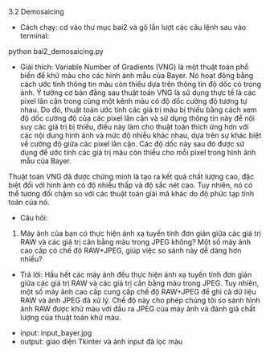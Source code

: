 3.2 Demosaicing

- Cách chạy: cd vào thư mục bai2 và gõ lần lượt các câu lệnh sau vào terminal:

python bai2_demosaicing.py


- Giải thích: 
Variable Number of Gradients (VNG) là một thuật toán phổ biến để khử màu cho các hình ảnh mẫu của Bayer. Nó hoạt động bằng cách ước tính thông tin màu còn thiếu dựa trên thông tin độ dốc có trong ảnh. Ý tưởng cơ bản đằng sau thuật toán VNG là sử dụng thực tế là các pixel lân cận trong cùng một kênh màu có độ dốc cường độ tương tự nhau. Do đó, thuật toán ước tính các giá trị màu bị thiếu bằng cách xem độ dốc cường độ của các pixel lân cận và sử dụng thông tin này để nội suy các giá trị bị thiếu, điều này làm cho thuật toán thích ứng hơn với các nội dung hình ảnh và mức độ nhiễu khác nhau, dựa trên sự khác biệt về cường độ giữa các pixel lân cận. Các độ dốc này sau đó được sử dụng để ước tính các giá trị màu còn thiếu cho mỗi pixel trong hình ảnh mẫu của Bayer.

Thuật toán VNG đã được chứng minh là tạo ra kết quả chất lượng cao, đặc biệt đối với hình ảnh có độ nhiễu thấp và độ sắc nét cao. Tuy nhiên, nó có thể tương đối chậm so với các thuật toán giải mã khác do độ phức tạp tính toán của nó.

- Câu hỏi:
1. Máy ảnh của bạn có thực hiện ánh xạ tuyến tính đơn giản giữa các giá trị RAW và các giá trị cân bằng màu trong JPEG không? Một số máy ảnh cao cấp có chế độ RAW+JPEG, giúp việc so sánh này dễ dàng hơn nhiều?
+ Trả lời: Hầu hết các máy ảnh đều thực hiện ánh xạ tuyến tính đơn giản giữa các giá trị RAW và các giá trị cân bằng màu trong JPEG. Tuy nhiên, một số máy ảnh cao cấp cung cấp chế độ RAW+JPEG để ghi cả dữ liệu RAW và ảnh JPEG đã xử lý. Chế độ này cho phép chúng tôi so sánh hình ảnh RAW được khử màu với đầu ra JPEG của máy ảnh và đánh giá chất lượng của thuật toán khử màu.


- input: input_bayer.jpg
- output: giao diện Tkinter và ảnh input đã lọc màu

